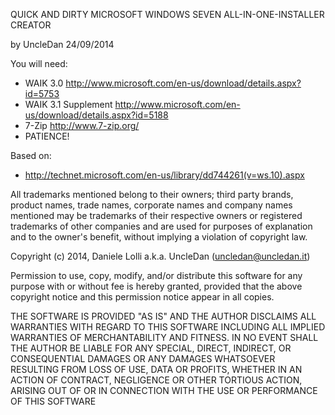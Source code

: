 QUICK AND DIRTY MICROSOFT WINDOWS SEVEN ALL-IN-ONE-INSTALLER CREATOR

by UncleDan 24/09/2014

You will need:
- WAIK 3.0
  http://www.microsoft.com/en-us/download/details.aspx?id=5753
- WAIK 3.1 Supplement
  http://www.microsoft.com/en-us/download/details.aspx?id=5188
- 7-Zip
  http://www.7-zip.org/
- PATIENCE!

Based on:
- http://technet.microsoft.com/en-us/library/dd744261(v=ws.10).aspx

All trademarks mentioned belong to their owners; third party brands,
product names, trade names, corporate names and company names mentioned
may be trademarks of their respective owners or registered trademarks
of other companies and are used for purposes of explanation and to the
owner's benefit, without implying a violation of copyright law.

Copyright (c) 2014, Daniele Lolli a.k.a. UncleDan (<uncledan@uncledan.it>)

Permission to use, copy, modify, and/or distribute this software
for any purpose with or without fee is hereby granted, provided
that the above copyright notice and this permission notice
appear in all copies.

THE SOFTWARE IS PROVIDED "AS IS" AND THE AUTHOR DISCLAIMS ALL WARRANTIES
WITH REGARD TO THIS SOFTWARE INCLUDING ALL IMPLIED WARRANTIES OF
MERCHANTABILITY AND FITNESS. IN NO EVENT SHALL THE AUTHOR BE LIABLE FOR
ANY SPECIAL, DIRECT, INDIRECT, OR CONSEQUENTIAL DAMAGES OR ANY DAMAGES
WHATSOEVER RESULTING FROM LOSS OF USE, DATA OR PROFITS, WHETHER IN AN
ACTION OF CONTRACT, NEGLIGENCE OR OTHER TORTIOUS ACTION, ARISING OUT OF
OR IN CONNECTION WITH THE USE OR PERFORMANCE OF THIS SOFTWARE
